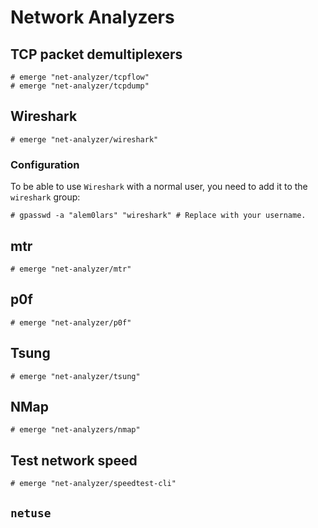 # Network Analyzers

## TCP packet demultiplexers

```ShellSession
# emerge "net-analyzer/tcpflow"
# emerge "net-analyzer/tcpdump"
```

## Wireshark

```ShellSession
# emerge "net-analyzer/wireshark"
```

### Configuration

To be able to use `Wireshark` with a normal user, you need to add it to
the `wireshark` group:

```ShellSession
# gpasswd -a "alem0lars" "wireshark" # Replace with your username.
```

## mtr

```ShellSession
# emerge "net-analyzer/mtr"
```

## p0f

```ShellSession
# emerge "net-analyzer/p0f"
```

## Tsung

```ShellSession
# emerge "net-analyzer/tsung"
```

## NMap

```ShellSession
# emerge "net-analyzers/nmap"
```

## Test network speed

```ShellSession
# emerge "net-analyzer/speedtest-cli"
```

## `netuse`
